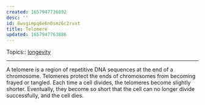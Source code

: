 ```yaml
---
created: 1657947736892
desc: ''
id: 6wvgimpq6e6n0smz6c2rvxt
title: Telomere
updated: 1657947763886
---
```

   
Topics::  [longevity](../topics/longevity.md)   
   
   
---   
   
A telomere is a region of repetitive DNA sequences at the end of a chromosome. Telomeres protect the ends of chromosomes from becoming frayed or tangled. Each time a cell divides, the telomeres become slightly shorter. Eventually, they become so short that the cell can no longer divide successfully, and the cell dies.